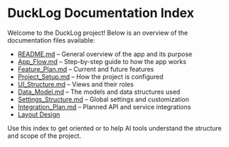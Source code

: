 # DuckLog Documentation Index

Welcome to the DuckLog project! Below is an overview of the documentation files available:

- [README.md](./README.md) – General overview of the app and its purpose
- [App_Flow.md](./App_Flow.md) – Step-by-step guide to how the app works
- [Feature_Plan.md](./Feature_Plan.md) – Current and future features
- [Project_Setup.md](./Project_Setup.md) – How the project is configured
- [UI_Structure.md](./UI_Structure.md) – Views and their roles
- [Data_Model.md](./Data_Model.md) – The models and data structures used
- [Settings_Structure.md](./Settings_Structure.md) – Global settings and customization
- [Integration_Plan.md](./Integration_Plan.md) – Planned API and service integrations
- [Layout Design](layout_design.md)

Use this index to get oriented or to help AI tools understand the structure and scope of the project.